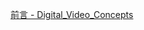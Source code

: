 [前言 - Digital\_Video\_Concepts](https://wangwei1237.gitbook.io/digital_video_concepts/qian-yan/readme)
